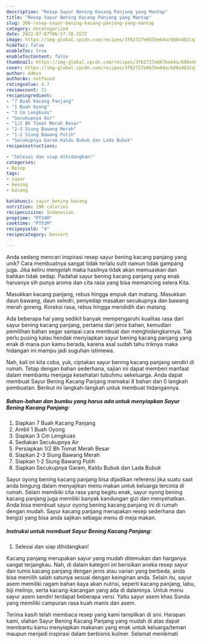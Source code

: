 ```yaml
---
description: "Resep Sayur Bening Kacang Panjang yang Mantap"
title: "Resep Sayur Bening Kacang Panjang yang Mantap"
slug: 360-resep-sayur-bening-kacang-panjang-yang-mantap
category: Uncategorized
date: 2022-07-07T06:57:30.557Z
image: https://img-global.cpcdn.com/recipes/3f62727e667be64a/680x482cq70/sayur-bening-kacang-panjang-foto-resep-utama.jpg
hideToc: false
enableToc: true
enableTocContent: false
thumbnail: https://img-global.cpcdn.com/recipes/3f62727e667be64a/680x482cq70/sayur-bening-kacang-panjang-foto-resep-utama.jpg
cover: https://img-global.cpcdn.com/recipes/3f62727e667be64a/680x482cq70/sayur-bening-kacang-panjang-foto-resep-utama.jpg
author: Admin
authorAv: notfound
ratingvalue: 4.7
reviewcount: 21
recipeingredient:
- "7 Buah Kacang Panjang"
- "1 Buah Oyong"
- "3 Cm Lengkuas"
- "Secukupnya Air"
- "1/2 Bh Tomat Merah Besar"
- "2-3 Siung Bawang Merah"
- "1-2 Siung Bawang Putih"
- "Secukupnya Garam Kaldu Bubuk dan Lada Bubuk"
recipeinstructions:

- "Selesai dan siap dihidangkan!"
categories:
- Resep
tags:
- sayur
- bening
- kacang

katakunci: sayur bening kacang 
nutrition: 190 calories
recipecuisine: Indonesian
preptime: "PT34M"
cooktime: "PT53M"
recipeyield: "4"
recipecategory: Dessert

---
```





Anda sedang mencari inspirasi resep sayur bening kacang panjang yang unik? Cara membuatnya sangat tidak terlalu sulit namun tidak gampang juga. Jika keliru mengolah maka hasilnya tidak akan memuaskan dan bahkan tidak sedap. Padahal sayur bening kacang panjang yang enak harusnya sih punya aroma dan cita rasa yang bisa memancing selera Kita.





Masukkan kacang panjang, rebus hingga empuk dan matang. Masukkan daun bawang, daun seledri, penyedap masakan secukupnya dan bawang merah goreng. Koreksi rasa, rebus hingga mendidih dan matang.

Ada beberapa hal yang sedikit banyak mempengaruhi kualitas rasa dari sayur bening kacang panjang, pertama dari jenis bahan, kemudian pemilihan bahan segar sampai cara membuat dan menghidangkannya. Tak perlu pusing kalau hendak menyiapkan sayur bening kacang panjang yang enak di mana pun kamu berada, karena asal sudah tahu triknya maka hidangan ini mampu jadi suguhan istimewa.






Nah, kali ini kita coba, yuk, ciptakan sayur bening kacang panjang sendiri di rumah. Tetap dengan bahan sederhana, sajian ini dapat memberi manfaat dalam membantu menjaga kesehatan tubuhmu sekeluarga. Anda dapat membuat Sayur Bening Kacang Panjang memakai 8 bahan dan 0 langkah pembuatan. Berikut ini langkah-langkah untuk membuat hidangannya.

<!--inarticleads1-->

##### Bahan-bahan dan bumbu yang harus ada untuk menyiapkan Sayur Bening Kacang Panjang:

1. Siapkan 7 Buah Kacang Panjang
1. Ambil 1 Buah Oyong
1. Siapkan 3 Cm Lengkuas
1. Sediakan Secukupnya Air
1. Persiapkan 1/2 Bh Tomat Merah Besar
1. Siapkan 2-3 Siung Bawang Merah
1. Siapkan 1-2 Siung Bawang Putih
1. Siapkan Secukupnya Garam, Kaldu Bubuk dan Lada Bubuk


Sayur oyong bening kacang panjang bisa dijadikan referensi jika suatu saat anda bingung dalam menyajikan menu makan untuk keluarga tercinta di rumah. Selain memikiki cita rasa yang begitu enak, sayur oyong bening kacang panjang juga memiliki banyak kandungan gizi dan menyehatkan. Anda bisa membuat sayur oyong bening kacang panjang ini di rumah dengan mudah. Sayur kacang panjang merupakan resep sederhana dan bergizi yang bisa anda sajikan sebagai menu di meja makan. 

<!--inarticleads2-->

##### Instruksi untuk membuat Sayur Bening Kacang Panjang:


1. Selesai dan siap dihidangkan!

Kacang panjang merupakan sayur yang mudah ditemukan dan harganya sangat terjangkau. Nah, di dalam kategori ini berisikan aneka resep sayur dan tumis kacang panjang dengan jenis atau varian yang berbeda, anda bisa memilih salah satunya sesuai dengan keinginan anda. Selain itu, sayur asem memiliki ragam bahan kaya akan nutrisi, seperti kacang panjang, labu, biji melinjo, serta kacang-kacangan yang ada di dalamnya. Untuk menu sayur asem sendiri terdapat beberapa versi. Yaitu sayur asem khas Sunda yang memiliki campuran rasa kuah manis dan asem. 

Terima kasih telah membaca resep yang kami tampilkan di sini. Harapan kami, olahan Sayur Bening Kacang Panjang yang mudah di atas dapat membantu kamu menyiapkan makanan yang enak untuk keluarga/teman maupun menjadi inspirasi dalam berbisnis kuliner. Selamat menikmati
